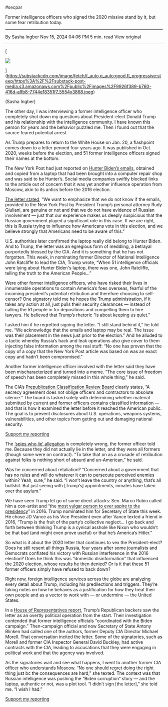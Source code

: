 #secpar

Former intelligence officers who signed the 2020 missive stand by it, but some fear retribution today.

---

By Sasha Ingber
Nov 15, 2024 04:06 PM
5 min. read
View original

---

[

![](https://substackcdn.com/image/fetch/w_1456,c_limit,f_auto,q_auto:good,fl_progressive:steep/https%3A%2F%2Fsubstack-post-media.s3.amazonaws.com%2Fpublic%2Fimages%2F9926f389-b760-416d-a9b8-7744e18351f7_5554x3868.jpeg)

](https://substackcdn.com/image/fetch/f_auto,q_auto:good,fl_progressive:steep/https%3A%2F%2Fsubstack-post-media.s3.amazonaws.com%2Fpublic%2Fimages%2F9926f389-b760-416d-a9b8-7744e18351f7_5554x3868.jpeg)

(Sasha Ingber)

The other day, I was interviewing a former intelligence officer who completely shot down my questions about President-elect Donald Trump and his relationship with the intelligence community. I have known this person for years and the behavior puzzled me. Then I found out that the source feared potential arrest.

As Trump prepares to return to the White House on Jan. 20, a flashpoint comes down to a letter penned four years ago. It was published in Oct. 2020, weeks before the election, and 51 former intelligence officers signed their names at the bottom. 

The New York Post had just reported on [Hunter Biden’s emails](https://nypost.com/2020/10/14/email-reveals-how-hunter-biden-introduced-ukrainian-biz-man-to-dad/), obtained and copied from a laptop that had been brought into a computer repair shop and was said to be Hunter’s. Social media companies swiftly blocked links to the article out of concern that it was yet another influence operation from Moscow, akin to its antics before the 2016 election.

[The letter stated](https://turner.house.gov/_cache/files/6/8/6865ec1a-7d72-4a25-af9d-dce2c7895b6c/3A3F0615B79651FAF05E434BB4F52AE2.10.19.20-public-statement-on-the-hunter-biden-emails.pdf), “We want to emphasize that we do not know if the emails, provided to the New York Post by President Trump’s personal attorney Rudy Giuliani, are genuine or not and that we do not have evidence of Russian involvement — just that our experience makes us deeply suspicious that the Russian government played a significant role in this case. If we are right, this is Russia trying to influence how Americans vote in this election, and we believe strongly that Americans need to be aware of this.” 

U.S. authorities later confirmed the laptop really did belong to Hunter Biden. And to Trump, the letter was an egregious form of meddling, a betrayal purportedly blessed by the CIA. And it is something that he has not forgotten. This week, in nominating former Director of National Intelligence John Ratcliffe to lead the CIA, Trump wrote, “When 51 intelligence officials were lying about Hunter Biden's laptop, there was one, John Ratcliffe, telling the truth to the American People…” 

Were other former intelligence officers, who have risked their lives in innumerable operations to contain America’s foes overseas, fearful of the incoming president’s potential retribution and therefore choosing to self-censor? One signatory told me he hopes the Trump administration, if it takes any action at all, just pulls their security clearances — instead of calling the 51 people in for depositions and compelling them to hire lawyers. He believed that Trump’s rhetoric “is about keeping us quiet.” 

I asked him if he regretted signing the letter. “I still stand behind it,” he told me. “We acknowledge that the emails and laptop may be real. The issue was their placement in the news just prior to the election.” And he alluded to a tactic whereby Russia’s hack and leak operations also give cover to them injecting false information among the real stuff: “No one has proven that the copy of a copy that the New York Post article was based on was an exact copy and hadn’t been compromised.”

Another former intelligence officer involved with the letter said they have been mischaracterized and turned into a meme. “The core issue of freedom of speech has been completely missed in this whole thing,” he said. 

The CIA’s [Prepublication Classification Review Board](https://www.cia.gov/about/organization/prepublication-classification-review-board/) clearly states, “A secrecy agreement does not oblige officers and contractors to absolute silence.” The board is tasked solely with determining whether material submitted by current and former officers contains classified information — and that is how it examined the letter before it reached the American public. The goal is to prevent disclosures about U.S. operations, weapons systems, vulnerabilities, and other topics from getting out and damaging national security.

[Support my reporting](https://sashaingber.substack.com/subscribe)

The [‘spies who lie’ allegation](https://nypost.com/2022/03/18/intelligence-experts-refuse-to-apologize-for-smearing-hunter-biden-story/) is completely wrong, the former officer told me. Because they did not actually lie in the letter, and they were all formers (though some were on contract). “To take that on as a crusade of retribution against folks is nothing short of absurd and un-American,” he said. 

Was he concerned about retaliation? “Concerned about a government that has no rules and will do whatever it can to persecute perceived enemies within? Yeah, sure,” he said. “I won’t leave the country or anything, that’s all bullshit. But just seeing with [Trump’s] appointments, inmates have taken over the asylum.” 

We have seen Trump let go of some direct attacks: Sen. Marco Rubio called him a con-artist and “the [most vulgar person to ever aspire to the presidency](https://www.cnn.com/2016/03/04/politics/marco-rubio-donald-trump-vulgar/index.html)” in 2016. Trump nominated him for Secretary of State this week. He chose JD Vance as his Vice President even after Vance texted a friend in 2016, “Trump is the fruit of the party’s collective neglect… I go back and forth between thinking Trump is a cynical asshole like Nixon who wouldn’t be that bad (and might even prove useful) or that he’s America’s Hitler.”

So what is it about the 2020 letter that continues to vex the President-elect? Does he still resent all things Russia, four years after some journalists and Democrats conflated his victory with Russian interference in the 2016 election? Does he think this was “domestic disinformation” that influenced the 2020 election, whose results he then denied? Or is it that these 51 former officers simply have refused to back down?

Right now, foreign intelligence services across the globe are analyzing every detail about Trump, including his predilections and triggers. They’re taking notes on how he behaves as a justification for how they treat their own people and as a vector to work with — or undermine — the United States.

In a [House of Representatives report](https://intelligence.house.gov/uploadedfiles/the_intelligence_community_51-_how_cia_contractors_colluded_with_the_biden_campaign_to_mislead_american_voters.pdf), Trump’s Republican backers saw the letter as an overtly political operation from the start. Their investigation contended that former intelligence officials “coordinated with the Biden campaign.” Then-campaign official and now Secretary of State Antony Blinken had called one of the authors, former Deputy CIA Director Michael Morell. That conversation incited the letter. Some of the signatories, such as Morell and former CIA Inspector General David Buckley, had active contracts with the CIA, leading to accusations that they were engaging in political work and that the agency was involved.

As the signatories wait and see what happens, I went to another former CIA officer who understands Moscow. “No one should regret doing the right thing just bc the consequences are hard,” she texted. The context was that Russian intelligence was pushing the “Biden corruption” story — and the laptop, authentic or not, was a plot tool. “I didn’t sign [the letter],” she told me. “I wish I had.”

[Support my reporting](https://sashaingber.substack.com/subscribe)